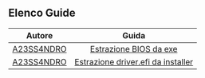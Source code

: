 ## Elenco Guide

| Autore        | Guida        | 
| ------------- |:-------------:|
|  [A23SS4NDRO](https://www.macos86.it/profile/996-a23ss4ndro/) | [Estrazione BIOS da exe](https://macos86.github.io/Estrazione-BIOS-da-exe/)  |           
|  [A23SS4NDRO](https://www.macos86.it/profile/996-a23ss4ndro/)  | [Estrazione driver.efi da installer](https://github.com/macos86/Estrazione-driver.efi-da-installer)  |  
        

